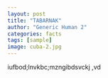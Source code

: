 ```yaml
---
layout: post
title: "TABARNAK"
author: "Generic Human 2"
categories: facts
tags: [sample]
image: cuba-2.jpg
---
```


iufbod;lnvkbc;mzngibdsvckj ,vd
